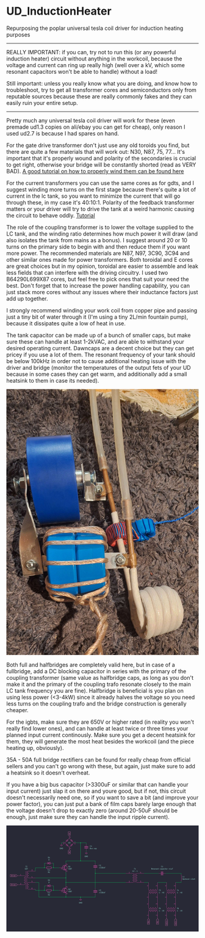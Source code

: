 # UD_InductionHeater
Repurposing the poplar universal tesla coil driver for induction heating purposes

------------

REALLY IMPORTANT: if you can, try not to run this (or any powerful induction heater) circuit without anything in the workcoil, because the voltage and current can ring up really high (well over a kV, which some resonant capacitors won't be able to handle) without a load! 

Still important: unless you really know what you are doing, and know how to troubleshoot, try to get all transformer cores and semiconductors only from reputable sources because these are really commonly fakes and they can easily ruin your entire setup.

------------

Pretty much any universal tesla coil driver will work for these (even premade ud1.3 copies on ali/ebay you can get for cheap), only reason I used ud2.7 is because I had spares on hand.

For the gate drive transformer don't just use any old toroids you find, but there are quite a few materials that will work out: N30, N87, 75, 77... It's important that it's properly wound and polarity of the secondaries is crucial to get right, otherwise your bridge will be constantly shorted (read as VERY BAD). [A good tutorial on how to properly wind them can be found here](https://www.youtube.com/watch?v=ahb5woa-AW8)

For the current transformers you can use the same cores as for gdts, and I suggest winding more turns on the first stage because there's quite a lot of current in the lc tank, so you want to minimize the current that will go through these, in my case it's 40:10:1. Polarity of the feedback transformer matters or your driver will try to drive the tank at a weird harmonic causing the circuit to behave oddly. [Tutorial](https://www.easternvoltageresearch.com/tesla-coil-workshop/how-to-build-cascaded-current-transformers-for-tesla-coils/)

The role of the coupling transformer is to lower the voltage supplied to the LC tank, and the winding ratio determines how much power it will draw (and also isolates the tank from mains as a bonus). I suggest around 20 or 10 turns on the primary side to begin with and then reduce them if you want more power. The recommended materials are N87, N97, 3C90, 3C94 and other similar ones made for power transformers. Both toroidal and E cores are great choices but in my opinion, toroidal are easier to assemble and leak less fields that can interfere with the driving circuitry. I used two B64290L699X87 cores, but feel free to pick ones that suit your need the best. Don't forget that to increase the power handling capability, you can just stack more cores without any issues where their inductance factors just add up together.

I strongly recommend winding your work coil from copper pipe and passing just a tiny bit of water through it (I'm using a tiny 2L/min fountain pump), because it dissipates quite a low of heat in use.

The tank capacitor can be made up of a bunch of smaller caps, but make sure these can handle at least 1-2kVAC, and are able to withstand your desired operating current. Dawncaps are a decent choice but they can get pricey if you use a lot of them. The resonant frequency of your tank should be below 100kHz in order not to cause additional heating issue with the driver and bridge (monitor the temperatures of the output fets of your UD because in some cases they can get warm, and additionally add a small heatsink to them in case its needed).

![TANK](https://github.com/NebulaXaD/UD_InductionHeater/blob/main/pics/LC%20tank.jpg)

Both full and halfbridges are completely valid here, but in case of a fullbridge, add a DC blocking capacitor in series with the primary of the coupling transformer (same value as halfbridge caps, as long as you don't make it and the primary of the coupling trafo resonate closely to the main LC tank frequency you are fine). Halfbridge is beneficial is you plan on using less power (<3-4kW) since it already halves the voltage so you need less turns on the coupling trafo and the bridge construction is generally cheaper.

For the igbts, make sure they are 650V or higher rated (in reality you won't really find lower ones), and can handle at least twice or three times your planned input current continously. Make sure you get a decent heatsink for them, they will generate the most heat besides the workcoil (and the piece heating up, obviously).

35A - 50A full bridge rectifiers can be found for really cheap from official sellers and you can't go wrong with these, but again, just make sure to add a heatsink so it doesn't overheat.

If you have a big bus capacitor (>3300uF or similar that can handle your input current) just slap it on there and youre good, but if not, this circuit doesn't necessarily need one, so if you want to save a bit (and improve your power factor), you can just put a bank of film caps barely large enough that the voltage doesn't drop to exactly zero (around 20-50uF should be enough, just make sure they can handle the input ripple current).

![SCHEM](https://github.com/NebulaXaD/UD_InductionHeater/blob/main/pics/schematic.png)
